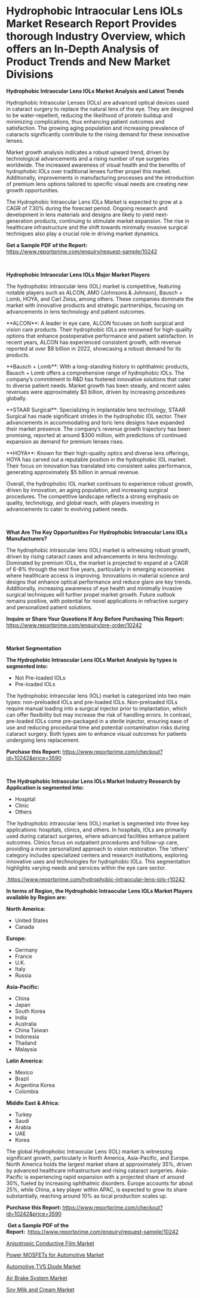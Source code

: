 <p><h1>Hydrophobic Intraocular Lens IOLs Market Research Report Provides thorough Industry Overview, which offers an In-Depth Analysis of Product Trends and New Market Divisions</h1></p><p><strong>Hydrophobic Intraocular Lens IOLs Market Analysis and Latest Trends</strong></p>
<p><p>Hydrophobic Intraocular Lenses (IOLs) are advanced optical devices used in cataract surgery to replace the natural lens of the eye. They are designed to be water-repellent, reducing the likelihood of protein buildup and minimizing complications, thus enhancing patient outcomes and satisfaction. The growing aging population and increasing prevalence of cataracts significantly contribute to the rising demand for these innovative lenses.</p><p>Market growth analysis indicates a robust upward trend, driven by technological advancements and a rising number of eye surgeries worldwide. The increased awareness of visual health and the benefits of hydrophobic IOLs over traditional lenses further propel this market. Additionally, improvements in manufacturing processes and the introduction of premium lens options tailored to specific visual needs are creating new growth opportunities.</p><p>The Hydrophobic Intraocular Lens IOLs Market is expected to grow at a CAGR of 7.30% during the forecast period. Ongoing research and development in lens materials and designs are likely to yield next-generation products, continuing to stimulate market expansion. The rise in healthcare infrastructure and the shift towards minimally invasive surgical techniques also play a crucial role in driving market dynamics.</p></p>
<p><strong>Get a Sample PDF of the Report:&nbsp;</strong> <a href="https://www.reportprime.com/enquiry/request-sample/10242">https://www.reportprime.com/enquiry/request-sample/10242</a></p>
<p>&nbsp;</p>
<p><strong>Hydrophobic Intraocular Lens IOLs Major Market Players</strong></p>
<p><p>The hydrophobic intraocular lens (IOL) market is competitive, featuring notable players such as ALCON, AMO (Johnsons & Johnson), Bausch + Lomb, HOYA, and Carl Zeiss, among others. These companies dominate the market with innovative products and strategic partnerships, focusing on advancements in lens technology and patient outcomes.</p><p>**ALCON**: A leader in eye care, ALCON focuses on both surgical and vision care products. Their hydrophobic IOLs are renowned for high-quality options that enhance postoperative performance and patient satisfaction. In recent years, ALCON has experienced consistent growth, with revenue reported at over $8 billion in 2022, showcasing a robust demand for its products.</p><p>**Bausch + Lomb**: With a long-standing history in ophthalmic products, Bausch + Lomb offers a comprehensive range of hydrophobic IOLs. The company’s commitment to R&D has fostered innovative solutions that cater to diverse patient needs. Market growth has been steady, and recent sales revenues were approximately $3 billion, driven by increasing procedures globally.</p><p>**STAAR Surgical**: Specializing in implantable lens technology, STAAR Surgical has made significant strides in the hydrophobic IOL sector. Their advancements in accommodating and toric lens designs have expanded their market presence. The company’s revenue growth trajectory has been promising, reported at around $300 million, with predictions of continued expansion as demand for premium lenses rises.</p><p>**HOYA**: Known for their high-quality optics and diverse lens offerings, HOYA has carved out a reputable position in the hydrophobic IOL market. Their focus on innovation has translated into consistent sales performance, generating approximately $5 billion in annual revenue.</p><p>Overall, the hydrophobic IOL market continues to experience robust growth, driven by innovation, an aging population, and increasing surgical procedures. The competitive landscape reflects a strong emphasis on quality, technology, and global reach, with players investing in advancements to cater to evolving patient needs.</p></p>
<p>&nbsp;</p>
<p><strong>What Are The Key Opportunities For Hydrophobic Intraocular Lens IOLs Manufacturers?</strong></p>
<p><p>The hydrophobic intraocular lens (IOL) market is witnessing robust growth, driven by rising cataract cases and advancements in lens technology. Dominated by premium IOLs, the market is projected to expand at a CAGR of 6-8% through the next five years, particularly in emerging economies where healthcare access is improving. Innovations in material science and designs that enhance optical performance and reduce glare are key trends. Additionally, increasing awareness of eye health and minimally invasive surgical techniques will further propel market growth. Future outlook remains positive, with potential for novel applications in refractive surgery and personalized patient solutions.</p></p>
<p><strong>Inquire or Share Your Questions If Any Before Purchasing This Report:</strong> <a href="https://www.reportprime.com/enquiry/pre-order/10242">https://www.reportprime.com/enquiry/pre-order/10242</a></p>
<p>&nbsp;</p>
<p><strong>Market Segmentation</strong></p>
<p><strong>The Hydrophobic Intraocular Lens IOLs Market Analysis by types is segmented into:</strong></p>
<p><ul><li>Not Pre-loaded IOLs</li><li>Pre-loaded IOLs</li></ul></p>
<p><p>The hydrophobic intraocular lens (IOL) market is categorized into two main types: non-preloaded IOLs and pre-loaded IOLs. Non-preloaded IOLs require manual loading into a surgical injector prior to implantation, which can offer flexibility but may increase the risk of handling errors. In contrast, pre-loaded IOLs come pre-packaged in a sterile injector, ensuring ease of use and reducing procedural time and potential contamination risks during cataract surgery. Both types aim to enhance visual outcomes for patients undergoing lens replacement.</p></p>
<p><strong>Purchase this Report:&nbsp;</strong><a href="https://www.reportprime.com/checkout?id=10242&price=3590">https://www.reportprime.com/checkout?id=10242&price=3590</a></p>
<p>&nbsp;</p>
<p><strong>The Hydrophobic Intraocular Lens IOLs Market Industry Research by Application is segmented into:</strong></p>
<p><ul><li>Hospital</li><li>Clinic</li><li>Others</li></ul></p>
<p><p>The hydrophobic intraocular lens (IOL) market is segmented into three key applications: hospitals, clinics, and others. In hospitals, IOLs are primarily used during cataract surgeries, where advanced facilities enhance patient outcomes. Clinics focus on outpatient procedures and follow-up care, providing a more personalized approach to vision restoration. The 'others' category includes specialized centers and research institutions, exploring innovative uses and technologies for hydrophobic IOLs. This segmentation highlights varying needs and services within the eye care sector.</p></p>
<p><a href="https://www.reportprime.com/hydrophobic-intraocular-lens-iols-r10242">&nbsp;https://www.reportprime.com/hydrophobic-intraocular-lens-iols-r10242</a></p>
<p><strong>In terms of Region, the Hydrophobic Intraocular Lens IOLs Market Players available by Region are:</strong></p>
<p>
    <p> <strong> North America: </strong>
        <ul>
            <li>United States</li>
            <li>Canada</li>
        </ul>
        </p> 
    <p> <strong> Europe: </strong>
        <ul>
            <li>Germany</li>
            <li>France</li>
            <li>U.K.</li>
            <li>Italy</li>
            <li>Russia</li>
        </ul>
        </p> 
    <p> <strong> Asia-Pacific: </strong>
        <ul>
            <li>China</li>
            <li>Japan</li>
            <li>South Korea</li>
            <li>India</li>
            <li>Australia</li>
            <li>China Taiwan</li>
            <li>Indonesia</li>
            <li>Thailand</li>
            <li>Malaysia</li>
        </ul>
        </p> 
    <p> <strong> Latin America: </strong>
        <ul>
            <li>Mexico</li>
            <li>Brazil</li>
            <li>Argentina Korea</li>
            <li>Colombia</li>
        </ul>
        </p> 
    <p> <strong> Middle East & Africa: </strong>
        <ul>
            <li>Turkey</li>
            <li>Saudi</li>
            <li>Arabia</li>
            <li>UAE</li>
            <li>Korea</li>
        </ul>
    </p>
    </p>
<p><p>The global Hydrophobic Intraocular Lens (IOL) market is witnessing significant growth, particularly in North America, Asia-Pacific, and Europe. North America holds the largest market share at approximately 35%, driven by advanced healthcare infrastructure and rising cataract surgeries. Asia-Pacific is experiencing rapid expansion with a projected share of around 30%, fueled by increasing ophthalmic disorders. Europe accounts for about 25%, while China, a key player within APAC, is expected to grow its share substantially, reaching around 10% as local production scales up.</p></p>
<p><strong>Purchase this Report: </strong><a href="https://www.reportprime.com/checkout?id=10242&price=3590">https://www.reportprime.com/checkout?id=10242&price=3590</a></p>
<p>&nbsp;<strong>Get a Sample PDF of the Report:&nbsp;&nbsp;</strong><a href="https://www.reportprime.com/enquiry/request-sample/10242">https://www.reportprime.com/enquiry/request-sample/10242</a></p>
<p><strong></strong></p>
<p><p><a href="https://www.linkedin.com/pulse/anisotropic-conductive-film-market-growth-outlook-from-2024-9kvve?trackingId=3FFxn8LARISHv3qeFNBgCw%3D%3D">Anisotropic Conductive Film Market</a></p><p><a href="https://medium.com/@pinkierau13/the-power-mosfets-for-automotive-market-has-witnessed-significant-growth-in-recent-years-and-0fd81bf17052">Power MOSFETs for Automotive Market</a></p><p><a href="https://medium.com/@thadnader_5170/the-global-market-overview-of-the-automotive-tvs-diode-market-provides-a-unique-perspective-on-1f71974162a3">Automotive TVS Diode Market</a></p><p><a href="https://www.linkedin.com/pulse/air-brake-system-market-share-new-trends-analysis-its-type-6scvf?trackingId=ijeGaIYAQVmt%2BYHI8UXJNQ%3D%3D">Air Brake System Market</a></p><p><a href="https://issuu.com/reportprime-2/docs/soy-milk-and-cream-market-size-2030_6d52261181ed4f">Soy Milk and Cream Market</a></p></p>